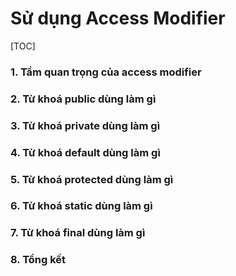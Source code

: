 # Sử dụng Access Modifier

[TOC]

### 1. Tầm quan trọng của access modifier 



### 2. Từ khoá public dùng làm gì 



### 3. Từ khoá private dùng làm gì 



### 4. Từ khoá default dùng làm gì 



### 5. Từ khoá protected dùng làm gì 



### 6. Từ khoá static dùng làm gì 



### 7. Từ khoá final dùng làm gì 



### 8. Tổng kết




